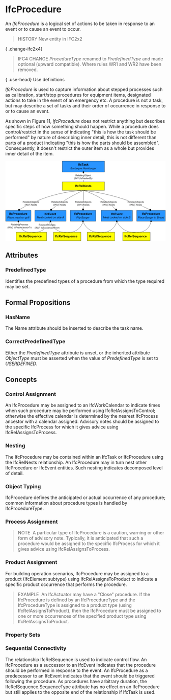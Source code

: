 # IfcProcedure

An _IfcProcedure_ is a logical set of actions to be taken in response to an event or to cause an event to occur.

> HISTORY  New entity in IFC2x2

{ .change-ifc2x4}
> IFC4 CHANGE  _ProcedureType_ renamed to _PredefinedType_ and made optional (upward compatible). Where rules WR1 and WR2 have been removed.

{ .use-head}
Use definitions

_IfcProcedure_ is used to capture information about stepped processes such as calibration, start/stop procedures for equipment items, designated actions to take in the event of an emergency etc. A procedure is not a task, but may describe a set of tasks and their order of occurrence in response to or to cause an event.

As shown in Figure 11, _IfcProcedure_ does not restrict anything but describes specific steps of how something should happen. While a procedure does control/restrict in the sense of indicating "this is how the task should be performed" by nature of describing inner detail, this is not different than parts of a product indicating "this is how the parts should be assembled". Consequently, it doesn't restrict the outer item as a whole but provides inner detail of the item.

!["procedure example"](../../../../figures/ifcprocedure_example.png "Figure 1 &mdash; Procedure relationships")

## Attributes

### PredefinedType
Identifies the predefined types of a procedure from which
    the type required may be set.

## Formal Propositions

### HasName
The Name attribute should be inserted to describe the task name.

### CorrectPredefinedType
Either the _PredefinedType_ attribute is unset, or the inherited attribute _ObjectType_ must be asserted when the value of _PredefinedType_ is set to _USERDEFINED_.

## Concepts

### Control Assignment

An IfcProcedure may be assigned to an
 IfcWorkCalendar to indicate times when such
 procedure may be performed using
 IfcRelAssignsToControl; otherwise the effective
 calendar is determined by the nearest IfcProcess
 ancestor with a calendar assigned. Advisory notes should be
 assigned to the specific IfcProcess for which it
 gives advice using IfcRelAssignsToProcess.


### Nesting

The IfcProcedure may be contained within an
 IfcTask or IfcProcedure using the
 IfcRelNests relationship. An IfcProcedure may
 in turn nest other IfcProcedure or IfcEvent
 entities. Such nesting indicates decomposed level of
 detail.



### Object Typing

IfcProcedure defines the anticipated or actual
 occurrence of any procedure; common information about
 procedure types is handled by IfcProcedureType.



### Process Assignment


> NOTE  A particular type of IfcProcedure is a
>  caution, warning or other form of advisory note. Typically,
>  it is anticipated that such a procedure would be assigned
>  to the specific IfcProcess for which it gives advice
>  using IfcRelAssignsToProcess.
>


### Product Assignment


For building operation scenarios, IfcProcedure may
 be assigned to a product (IfcElement subtype) using
 IfcRelAssignsToProduct to indicate a specific
 product occurrence that performs the procedure.



> EXAMPLE  An IfcActuator may have a "Close"
>  procedure. If the IfcProcedure is defined by an
>  IfcProcedureType and the IfcProcedureType is
>  assigned to a product type (using
>  IfcRelAssignsToProduct), then the
>  IfcProcedure must be assigned to one or more
>  occurrences of the specified product type using
>  IfcRelAssignsToProduct.


### Property Sets


### Sequential Connectivity


The relationship IfcRelSequence is used to indicate
 control flow. An IfcProcedure as a successor to an
 IfcEvent indicates that the procedure should be
 performed in response to the event. An IfcProcedure
 as a predecessor to an IfcEvent indicates that the
 event should be triggered following the procedure. As
 procedures have arbitrary duration, the
 IfcRelSequence.SequenceType attribute has no effect
 on an IfcProcedure but still applies to the opposite
 end of the relationship if IfcTask is used.



